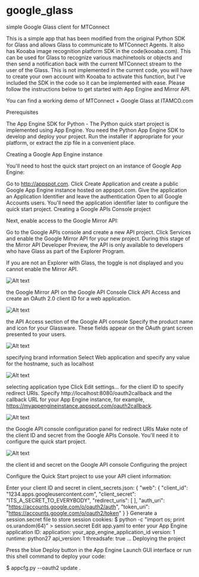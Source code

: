 google_glass
============

simple Google Glass client for MTConnect

This is a simple app that has been modified from the original Python SDK for Glass and allows Glass to communicate to MTConnect Agents.
It also has Kooaba image recognition platform SDK in the code(kooaba.com). This can be used for Glass to recognize various machinetools or objects
and then send a notification back with the current MTConnect stream to the user of the Glass. This is not implemented in the current code, you will
have to create your own account with Kooaba to activate this function, but I've included the SDK in the code so it can be implemented
with ease. Please follow the instructions below to get started with App Engine and Mirror API.

You can find a working demo of MTConnect + Google Glass at ITAMCO.com


Prerequisites

The App Engine SDK for Python - The Python quick start project is implemented using App Engine. You need the Python App Engine SDK to develop and deploy your project. Run the installer if appropriate for your platform, or extract the zip file in a convenient place.

Creating a Google App Engine instance

You'll need to host the quick start project on an instance of Google App Engine:

Go to http://appspot.com.
Click Create Application and create a public Google App Engine instance hosted on appspot.com.
Give the application an Application Identifier and leave the authentication Open to all Google Accounts users. You'll need the application identifier later to configure the quick start project.
Creating a Google APIs Console project

Next, enable access to the Google Mirror API:

Go to the Google APIs console and create a new API project.
Click Services and enable the Google Mirror API for your new project.
During this stage of the Mirror API Developer Preview, the API is only available to developers who have Glass as part of the Explorer Program.

If you are not an Explorer with Glass, the toggle is not displayed and you cannot enable the Mirror API.

![Alt text](https://developers.google.com/glass/images/api-console-enable-glass.png?raw=true)

the Google Mirror API on the Google API Console
Click API Access and create an OAuth 2.0 client ID for a web application. 

![Alt text](https://developers.google.com/glass/images/api-console-client-id.png?raw=true)

the API Access section of the Google API console
Specify the product name and icon for your Glassware. These fields appear on the OAuth grant screen presented to your users.

![Alt text](https://developers.google.com/glass/images/api-console-client-id-brand-info.png?raw=true)

specifying brand information
Select Web application and specify any value for the hostname, such as localhost

![Alt text](https://developers.google.com/glass/images/api-console-client-id-app-type.png?raw=true)

selecting application type
Click Edit settings... for the client ID to specify redirect URIs. Specify http://localhost:8080/oauth2callback and the callback URL for your App Engine instance, for example, https://myappengineinstance.appspot.com/oauth2callback. 

![Alt text](https://developers.google.com/glass/images/api-console-redirect-uris.png?raw=true)

the Google API console configuration panel for redirect URIs
Make note of the client ID and secret from the Google APIs Console. You'll need it to configure the quick start project.

![Alt text](https://developers.google.com/glass/images/api-console-client-id-and-secret.png?raw=true)

the client id and secret on the Google API console
Configuring the project

Configure the Quick Start project to use your API client information:

Enter your client ID and secret in client_secrets.json:
{
  "web": {
    "client_id": "1234.apps.googleusercontent.com",
    "client_secret": "ITS_A_SECRET_TO_EVERYBODY",
    "redirect_uris": [
    ],
    "auth_uri": "https://accounts.google.com/o/oauth2/auth",
    "token_uri": "https://accounts.google.com/o/oauth2/token"
  }
}
Generate a session.secret file to store session cookies:
$ python -c "import os; print os.urandom(64)" > session.secret
Edit app.yaml to enter your App Engine application ID:
application: your_app_engine_application_id
version: 1
runtime: python27
api_version: 1
threadsafe: true
...
Deploying the project

Press the blue Deploy button in the App Engine Launch GUI interface or run this shell command to deploy your code:

 $ appcfg.py --oauth2 update .
